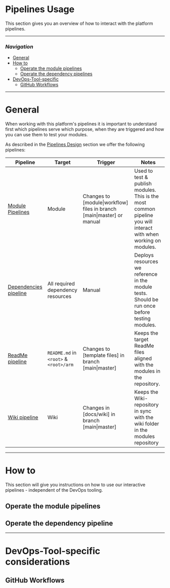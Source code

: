 # Pipelines Usage

This section gives you an overview of how to interact with the platform pipelines.

---

### _Navigation_

- [General](#general)
- [How to](#how-to)
  - [Operate the module pipelines](#operate-the-module-pipelines)
  - [Operate the dependency pipelines](#operate-the-dependency-pipeline)
- [DevOps-Tool-specific](#devops-tool-specific-considerations)
  - [GitHub Workflows](#github-workflows)

---

# General

When working with this platform's pipelines it is important to understand first which pipelines serve which purpose, when they are triggered and how you can use them to test your modules.

As described in the [Pipelines Design](./PipelinesDesign.md) section we offer the following pipelines:

| Pipeline | Target | Trigger | Notes |
| - | - | - | - |
| [Module Pipelines](./PipelinesDesign.md#module-pipelines) | Module | Changes to [module\|workflow] files in branch [main\|master] or manual | Used to test & publish modules. This is the most common pipeline you will interact with when working on modules. |
| [Dependencies pipeline](./PipelinesDesign.md#dependencies-pipeline) | All required dependency resources | Manual | Deploys resources we reference in the module tests. Should be run once before testing modules. |
| [ReadMe pipeline](./PipelinesDesign.md#readme-pipeline) | `README.md` in `<root>` & `<root>/arm` | Changes to [template files] in branch [main\|master] | Keeps the target ReadMe files aligned with the modules in the repository.  |
| [Wiki pipeline](./PipelinesDesign.md#wiki-pipeline) | Wiki | Changes in [docs/wiki] in branch [main\|master] | Keeps the Wiki-repository in sync with the wiki folder in the modules repository |

---

# How to

This section will give you instructions on how to use our interactive pipelines - independent of the DevOps tooling.



## Operate the module pipelines

## Operate the dependency pipeline

---

# DevOps-Tool-specific considerations

## GitHub Workflows
